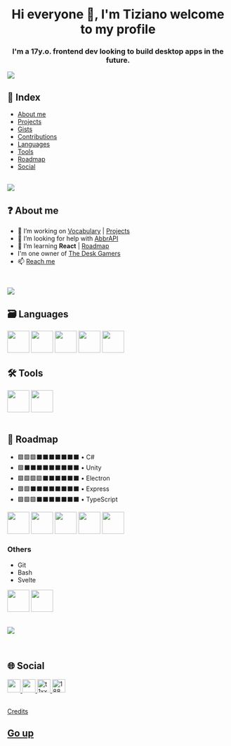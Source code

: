 <h1 align="center">Hi everyone 👋, I'm Tiziano welcome to my profile</h1>
<h3 align="center">I'm a 17y.o. frontend dev looking to build desktop apps in the future.</h3>

![](https://img.shields.io/github/stars/t1xx1?style=social)

## 📄 Index

-  [About me](#-about-me)
-  [Projects](./projects.md)
-  [Gists](https://gist.github.com/t1xx1)
-  [Contributions](./contributions.md)
-  [Languages](#%EF%B8%8F-languages)
-  [Tools](#%EF%B8%8F-tools)
-  [Roadmap](#-roadmap)
-  [Social](#-social)

<br>

<img src="https://github-profile-trophy.vercel.app/?username=t1xx1&margin-h=15&margin-w=15&theme=onestar" />

## ❓ About me

-  🌱 I’m working on [Vocabulary](https://github.com/t1xx1/vocabulary) | [Projects](./projects.md)
-  🤝 I’m looking for help with [AbbrAPI](https://github.com/t1xx1/abbrapi)
-  📖 I’m learning **React** | [Roadmap](#roadmap)
-  I'm one owner of [The Desk Gamers](https://github.com/thedeskgamers)
-  📫 [Reach me](https://formsubmit.co/el/dubimu)

<br>

[![](https://github-readme-stats-git-masterrstaa-rickstaa.vercel.app/api?username=T1xx1&show_icons=true&locale=en&theme=chartreuse-dark)](https://github.com/anuraghazra/github-readme-stats)

## 🗃️ Languages

<div>
   <img src="https://www.vectorlogo.zone/logos/w3_html5/w3_html5-icon.svg" height="50" width="50" />
   <img src="https://www.vectorlogo.zone/logos/w3_css/w3_css-icon.svg" height="50" width="50" />
   <img src="https://img.icons8.com/color/48/null/javascript--v1.png" height="50" width="50" />
   <img src="https://img.icons8.com/ios/50/null/markdown--v2.png" height="50" width="50" />
   <img src="https://www.vectorlogo.zone/logos/sass-lang/sass-lang-icon.svg" height="50" width="50" />
</div>

## 🛠️ Tools

<div>
   <img src="https://www.vectorlogo.zone/logos/nodejs/nodejs-icon.svg" height="50" width="50" />
   <img src="https://www.vectorlogo.zone/logos/reactjs/reactjs-icon.svg" height="50" width="50" />
</div>

<br>

## 🎯 Roadmap

-  🟩🟩🟩⬛⬛⬛⬛⬛⬛⬛ • C#
-  🟩⬛⬛⬛⬛⬛⬛⬛⬛⬛ • Unity
-  🟩🟩🟩🟩⬛⬛⬛⬛⬛⬛ • Electron
-  🟩🟩⬛⬛⬛⬛⬛⬛⬛⬛ • Express
-  🟩🟩🟩⬛⬛⬛⬛⬛⬛⬛ • TypeScript

<div>
   <img src="https://www.vectorlogo.zone/logos/electronjs/electronjs-icon.svg" height="50" width="50" />
   <img src="https://www.vectorlogo.zone/logos/expressjs/expressjs-icon.svg" height="50" width="50" />
   <img src="https://www.vectorlogo.zone/logos/typescriptlang/typescriptlang-icon.svg" height="50" width="50" />
   <img src="https://img.icons8.com/fluency/48/null/c-sharp-logo.png" height="50" />
   <img src="https://www.vectorlogo.zone/logos/unity3d/unity3d-icon.svg" height="50" />
</div>

### Others

-  Git
-  Bash
-  Svelte

<div>
   <img src="https://www.vectorlogo.zone/logos/git-scm/git-scm-icon.svg" height="50" width="50" />
   <img src="https://www.vectorlogo.zone/logos/gnu_bash/gnu_bash-icon.svg" height="50" width="50" />
</div>

<br>

[![](https://github-readme-stats-git-masterrstaa-rickstaa.vercel.app/api/top-langs/?username=T1xx1&layout=compact&theme=dark)](https://github.com/anuraghazra/github-readme-stats)

<br>

## 🌐 Social

<div>
   <a href="https://instagram.com/t1xx1" target="blank">
      <img src="https://vectorlogo.zone/logos/instagram/instagram-icon.svg" height="30" />
   </a>
   <a href="https://twitter.com/t1xx11" target="blank">
      <img src="https://vectorlogo.zone/logos/twitter/twitter-official.svg" height="30" />
   </a>
   <a href="https://dev.to/t1xx1" target="blank">
      <img src="https://vectorlogo.zone/logos/devto/devto-icon.svg" alt="t1xx1" height="30" />
   </a>
   <a href="https://stackoverflow.com/users/18803230" target="blank">
      <img src="https://vectorlogo.zone/logos/stackoverflow/stackoverflow-icon.svg" alt="18803230" height="30" />
   </a>
</div>

<br>

[Credits](./credits.md)

## [Go up](#-index)
